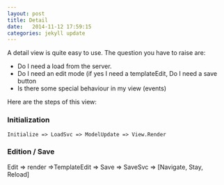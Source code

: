 ```yaml
---
layout: post
title: Detail
date:   2014-11-12 17:59:15
categories: jekyll update
---
```


A detail view is quite easy to use.
The question you have to raise are:
- Do I need a load from the server.
- Do I need an edit mode (if yes I need a templateEdit, Do I need a save button
- Is there some special behaviour in my view (events)



Here are the steps of this view:

### Initialization

`Initialize => LoadSvc => ModelUpdate => View.Render`


### Edition / Save

Edit => render =>TemplateEdit => Save => SaveSvc => [Navigate, Stay,  Reload]